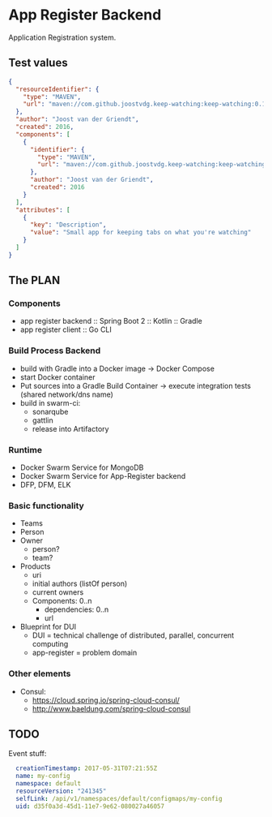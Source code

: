 # App Register Backend

Application Registration system.


## Test values

```json
{
  "resourceIdentifier": {
    "type": "MAVEN",
    "url": "maven://com.github.joostvdg.keep-watching:keep-watching:0.1.0"
  },
  "author": "Joost van der Griendt",
  "created": 2016,
  "components": [
    {
      "identifier": {
        "type": "MAVEN",
        "url": "maven://com.github.joostvdg.keep-watching:keep-watching-backend:0.1.0"
      },
      "author": "Joost van der Griendt",
      "created": 2016
    }
  ],
  "attributes": [
    {
      "key": "Description",
      "value": "Small app for keeping tabs on what you're watching"
    }
  ]
}
```

## The PLAN

### Components

* app register backend :: Spring Boot 2 :: Kotlin :: Gradle
* app register client :: Go CLI

### Build Process Backend

* build with Gradle into a Docker image -> Docker Compose
* start Docker container
* Put sources into a Gradle Build Container -> execute integration tests (shared network/dns name)
* build in swarm-ci:
    * sonarqube
    * gattlin
    * release into Artifactory 

### Runtime

* Docker Swarm Service for MongoDB
* Docker Swarm Service for App-Register backend
* DFP, DFM, ELK

### Basic functionality

* Teams
* Person
* Owner
    * person?
    * team?
* Products
    * uri
    * initial authors (listOf person)
    * current owners
    * Components: 0..n
        * dependencies: 0..n
        * url
* Blueprint for DUI
    * DUI = technical challenge of distributed, parallel, concurrent computing
    * app-register = problem domain

### Other elements

* Consul:
    * https://cloud.spring.io/spring-cloud-consul/
    * http://www.baeldung.com/spring-cloud-consul

## TODO

Event stuff:

```yaml
  creationTimestamp: 2017-05-31T07:21:55Z
  name: my-config
  namespace: default
  resourceVersion: "241345"
  selfLink: /api/v1/namespaces/default/configmaps/my-config
  uid: d35f0a3d-45d1-11e7-9e62-080027a46057
```
